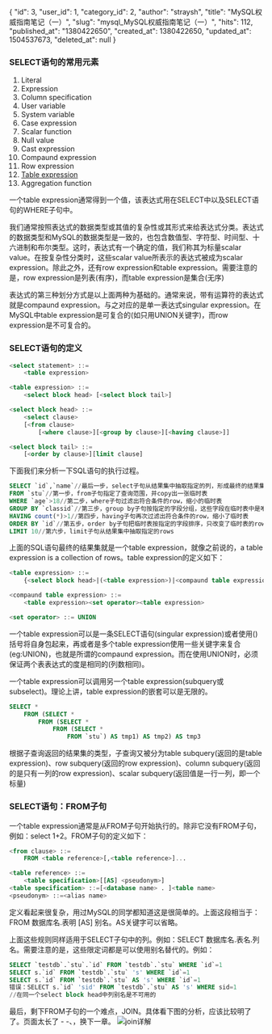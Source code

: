 {
    "id": 3,
    "user_id": 1,
    "category_id": 2,
    "author": "straysh",
    "title": "MySQL权威指南笔记（一）",
    "slug": "mysql_MySQL权威指南笔记（一）",
    "hits": 112,
    "published_at": "1380422650",
    "created_at": 1380422650,
    "updated_at": 1504537673,
    "deleted_at": null
}
### SELECT语句的常用元素
<ol>
<li>
Literal
</li>
<li>
Expression
</li>
<li>
Column specification
</li>
<li>
User variable
</li>
<li>
System variable
</li>
<li>
Case expression
</li>
<li>
Scalar function
</li>
<li>
Null value
</li>
<li>
Cast expression
</li>
<li>
Compaund expression
</li>
<li>
Row expression
</li>
<li>
<a href='#table-expression' />Table expression</a>
</li>
<li>
Aggregation function
</li>
</ol>
<a name='table-expression'></a>

一个table expression通常得到一个值，该表达式用在SELECT中以及SELECT语句的WHERE子句中。

我们通常按照表达式的数据类型或其值的复杂性或其形式来给表达式分类。表达式的数据类型和MySQL的数据类型是一致的，也包含数值型、字符型、时间型、十六进制和布尔类型。这时，表达式有一个确定的值，我们称其为标量scalar value。在按复杂性分类时，这些scalar value所表示的表达式被成为scalar expression。除此之外，还有row expression和table expression。需要注意的是，row expression是列表(有序)，而table expression是集合(无序)

表达式的第三种划分方式是以上面两种为基础的。通常来说，带有运算符的表达式就是compaund expression。与之对应的是单一表达式singular expression。在MySQL中table expression是可复合的(如只用UNION关键字)，而row expression是不可复合的。

### SELECT语句的定义

```sql
<select statement> ::=
	<table expression>

<table expression> ::=
	<select block head> [<select block tail>]

<select block head> ::=
	<select clause>
	[<from clause>
		[<where clause>][<group by clause>][<having clause>]]

<select block tail> ::=
	[<order by clause>][limit clause]
```

下面我们来分析一下SQL语句的执行过程。
```sql
SELECT `id`,`name`//最后一步，select子句从结果集中抽取指定的列，形成最终的结果集并返回
FROM `stu`//第一步，from子句指定了查询范围，并copy出一张临时表
WHERE `age`>18//第二步，where子句过滤出符合条件的row，缩小的临时表
GROUP BY `classid`//第三步，group by子句按指定的字段分组，这些字段在临时表中是唯一的，其他字段会形成列表
HAVING count(*)>1//第四步，having子句再次过滤出符合条件的row，缩小了临时表
ORDER BY `id`//第五步，order by子句把临时表按指定的字段排序，只改变了临时表的row顺序，不改变最终的结果集
LIMIT 10//第六步，limit子句从结果集中抽取指定的rows
```

上面的SQL语句最终的结果集就是一个table expression，就像之前说的，a table expression is a collection of rows。table expression的定义如下：
```sql
<table expression> ::=
	{<select block head>|(<table expression>)|<compaund table expression>}[select block tail]

<compaund table expression> ::=
	<table expression><set operator><table expression>

<set operator> ::= UNION
```
一个table expression可以是一条SELECT语句(singular expression)或者使用()括号将自身包起来，再或者是多个table expression使用一些关键字来复合(eg:UNION)，也就是所谓的compaund expression。而在使用UNION时，必须保证两个表表达式的度是相同的(列数相同)。

一个table expression可以调用另一个table expression(subquery或subselect)。理论上讲，table expression的嵌套可以是无限的。

```sql
SELECT *
	FROM (SELECT *
		FROM (SELECT *
			FROM (SELECT *
				FROM `stu`) AS tmp1) AS tmp2) AS tmp3
```
根据子查询返回的结果集的类型，子查询又被分为table subquery(返回的是table expression)、row subquery(返回的row expression)、column subquery(返回的是只有一列的row expression)、scalar subquery(返回值是一行一列，即一个标量)

### SELECT语句：FROM子句
一个table expression通常是从FROM子句开始执行的。除非它没有FROM子句，例如：select 1+2。FROM子句的定义如下：
```sql
<from clause> ::=
	FROM <table reference>[,<table reference>]...

<table reference> ::=
	<table specification>[[AS] <pseudonym>]
<table specification> ::=[<database name> . ]<table name>
<pseudonym> ::=<alias name>
```
定义看起来很复杂，用过MySQL的同学都知道这是很简单的。上面这段相当于：FROM 数据库名.表明 [AS] 别名。AS关键字可以省略。

上面这些规则同样适用于SELECT子句中的列。例如：SELECT 数据库名.表名.列名。需要注意的是，这些限定词都是可以使用别名替代的。例如：
```sql
SELECT `testdb`.`stu`.`id` FROM `testdb`.`stu` WHERE `id`=1
SELECT s.`id` FROM `testdb`.`stu` 's' WHERE `id`=1
SELECT s.`id` FROM `testdb`.`stu` AS 's' WHERE `id`=1
错误：SELECT s.`id` 'sid' FROM `testdb`.`stu` AS 's' WHERE sid=1
//在同一个select block head中列别名是不可用的
```
最后，剩下FROM子句的一个难点，JOIN。具体看下图的分析，应该比较明了了。页面太长了 - -、，换下一章。
<img src="/images/articles/mysql/join.jpg" alt="join详解" />